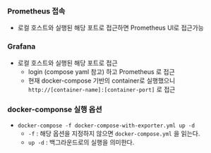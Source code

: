 ### Prometheus 접속
- 로컬 호스트와 실행된 해당 포트로 접근하면 Prometheus UI로 접근가능

### Grafana
- 로컬 호스트와 실행된 해당 포트로 접근
  - login (compose yaml 참고) 하고 Prometheus 로 접근
  - 현재 docker-compose 기반의 container로 실행했으니 `http://[container-name]:[container-port]` 로 접근

### docker-componse 실행 옵션
- `docker-compose -f docker-compose-with-exporter.yml up -d`
  - `-f` : 해당 옵션을 지정하지 않으면 `docker-compose.yml` 을 읽는다.
  - `up -d` : 백그라운드로의 실행을 의미한다.
